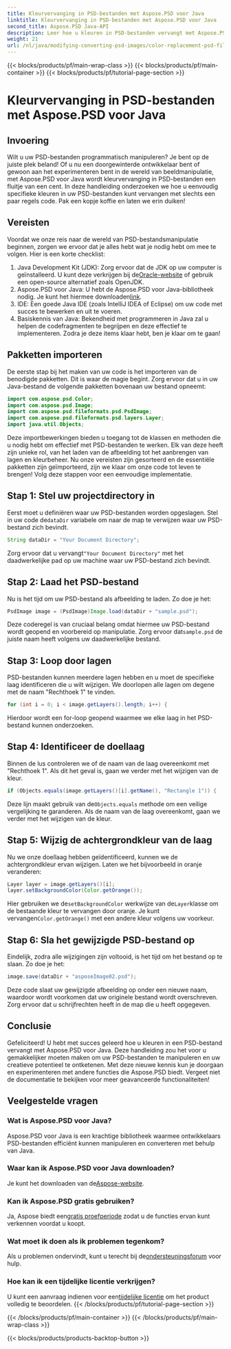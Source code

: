 ```yaml
---
title: Kleurvervanging in PSD-bestanden met Aspose.PSD voor Java
linktitle: Kleurvervanging in PSD-bestanden met Aspose.PSD voor Java
second_title: Aspose.PSD Java-API
description: Leer hoe u kleuren in PSD-bestanden vervangt met Aspose.PSD voor Java. Volg deze eenvoudige stapsgewijze handleiding om uw afbeeldingen efficiënt te manipuleren.
weight: 21
url: /nl/java/modifying-converting-psd-images/color-replacement-psd-files/
---
```


{{< blocks/products/pf/main-wrap-class >}}
{{< blocks/products/pf/main-container >}}
{{< blocks/products/pf/tutorial-page-section >}}

# Kleurvervanging in PSD-bestanden met Aspose.PSD voor Java

## Invoering
Wilt u uw PSD-bestanden programmatisch manipuleren? Je bent op de juiste plek beland! Of u nu een doorgewinterde ontwikkelaar bent of gewoon aan het experimenteren bent in de wereld van beeldmanipulatie, met Aspose.PSD voor Java wordt kleurvervanging in PSD-bestanden een fluitje van een cent. In deze handleiding onderzoeken we hoe u eenvoudig specifieke kleuren in uw PSD-bestanden kunt vervangen met slechts een paar regels code. Pak een kopje koffie en laten we erin duiken!
## Vereisten
Voordat we onze reis naar de wereld van PSD-bestandsmanipulatie beginnen, zorgen we ervoor dat je alles hebt wat je nodig hebt om mee te volgen. Hier is een korte checklist:
1.  Java Development Kit (JDK): Zorg ervoor dat de JDK op uw computer is geïnstalleerd. U kunt deze verkrijgen bij de[Oracle-website](https://www.oracle.com/java/technologies/javase-jdk11-downloads.html) of gebruik een open-source alternatief zoals OpenJDK.
2.  Aspose.PSD voor Java: U hebt de Aspose.PSD voor Java-bibliotheek nodig. Je kunt het hiermee downloaden[link](https://releases.aspose.com/psd/java/).
3. IDE: Een goede Java IDE (zoals IntelliJ IDEA of Eclipse) om uw code met succes te bewerken en uit te voeren.
4. Basiskennis van Java: Bekendheid met programmeren in Java zal u helpen de codefragmenten te begrijpen en deze effectief te implementeren.
Zodra je deze items klaar hebt, ben je klaar om te gaan!
## Pakketten importeren
De eerste stap bij het maken van uw code is het importeren van de benodigde pakketten. Dit is waar de magie begint. Zorg ervoor dat u in uw Java-bestand de volgende pakketten bovenaan uw bestand opneemt:
```java
import com.aspose.psd.Color;
import com.aspose.psd.Image;
import com.aspose.psd.fileformats.psd.PsdImage;
import com.aspose.psd.fileformats.psd.layers.Layer;
import java.util.Objects;
```
Deze importbewerkingen bieden u toegang tot de klassen en methoden die u nodig hebt om effectief met PSD-bestanden te werken. Elk van deze heeft zijn unieke rol, van het laden van de afbeelding tot het aanbrengen van lagen en kleurbeheer.
Nu onze vereisten zijn gesorteerd en de essentiële pakketten zijn geïmporteerd, zijn we klaar om onze code tot leven te brengen! Volg deze stappen voor een eenvoudige implementatie.
## Stap 1: Stel uw projectdirectory in
 Eerst moet u definiëren waar uw PSD-bestanden worden opgeslagen. Stel in uw code de`dataDir` variabele om naar de map te verwijzen waar uw PSD-bestand zich bevindt.
```java
String dataDir = "Your Document Directory";
```
 Zorg ervoor dat u vervangt`"Your Document Directory"` met het daadwerkelijke pad op uw machine waar uw PSD-bestand zich bevindt.
## Stap 2: Laad het PSD-bestand
Nu is het tijd om uw PSD-bestand als afbeelding te laden. Zo doe je het:
```java
PsdImage image = (PsdImage)Image.load(dataDir + "sample.psd");
```
 Deze coderegel is van cruciaal belang omdat hiermee uw PSD-bestand wordt geopend en voorbereid op manipulatie. Zorg ervoor dat`sample.psd` de juiste naam heeft volgens uw daadwerkelijke bestand.
## Stap 3: Loop door lagen
PSD-bestanden kunnen meerdere lagen hebben en u moet de specifieke laag identificeren die u wilt wijzigen. We doorlopen alle lagen om degene met de naam "Rechthoek 1" te vinden.
```java
for (int i = 0; i < image.getLayers().length; i++) {
```
Hierdoor wordt een for-loop geopend waarmee we elke laag in het PSD-bestand kunnen onderzoeken.
## Stap 4: Identificeer de doellaag
Binnen de lus controleren we of de naam van de laag overeenkomt met "Rechthoek 1". Als dit het geval is, gaan we verder met het wijzigen van de kleur.
```java
if (Objects.equals(image.getLayers()[i].getName(), "Rectangle 1")) {
```
 Deze lijn maakt gebruik van de`Objects.equals` methode om een veilige vergelijking te garanderen. Als de naam van de laag overeenkomt, gaan we verder met het wijzigen van de kleur.
## Stap 5: Wijzig de achtergrondkleur van de laag
Nu we onze doellaag hebben geïdentificeerd, kunnen we de achtergrondkleur ervan wijzigen. Laten we het bijvoorbeeld in oranje veranderen:
```java
Layer layer = image.getLayers()[i];
layer.setBackgroundColor(Color.getOrange());
```
 Hier gebruiken we de`setBackgroundColor` werkwijze van de`Layer`klasse om de bestaande kleur te vervangen door oranje. Je kunt vervangen`Color.getOrange()` met een andere kleur volgens uw voorkeur.
## Stap 6: Sla het gewijzigde PSD-bestand op
Eindelijk, zodra alle wijzigingen zijn voltooid, is het tijd om het bestand op te slaan. Zo doe je het:
```java
image.save(dataDir + "asposeImage02.psd");
```
Deze code slaat uw gewijzigde afbeelding op onder een nieuwe naam, waardoor wordt voorkomen dat uw originele bestand wordt overschreven. Zorg ervoor dat u schrijfrechten heeft in de map die u heeft opgegeven.
## Conclusie
Gefeliciteerd! U hebt met succes geleerd hoe u kleuren in een PSD-bestand vervangt met Aspose.PSD voor Java. Deze handleiding zou het voor u gemakkelijker moeten maken om uw PSD-bestanden te manipuleren en uw creatieve potentieel te ontketenen. Met deze nieuwe kennis kun je doorgaan en experimenteren met andere functies die Aspose.PSD biedt. Vergeet niet de documentatie te bekijken voor meer geavanceerde functionaliteiten!
## Veelgestelde vragen
### Wat is Aspose.PSD voor Java?
Aspose.PSD voor Java is een krachtige bibliotheek waarmee ontwikkelaars PSD-bestanden efficiënt kunnen manipuleren en converteren met behulp van Java.
### Waar kan ik Aspose.PSD voor Java downloaden?
 Je kunt het downloaden van de[Aspose-website](https://releases.aspose.com/psd/java/).
### Kan ik Aspose.PSD gratis gebruiken?
 Ja, Aspose biedt een[gratis proefperiode](https://releases.aspose.com/) zodat u de functies ervan kunt verkennen voordat u koopt.
### Wat moet ik doen als ik problemen tegenkom?
 Als u problemen ondervindt, kunt u terecht bij de[ondersteuningsforum](https://forum.aspose.com/c/psd/34) voor hulp.
### Hoe kan ik een tijdelijke licentie verkrijgen?
 U kunt een aanvraag indienen voor een[tijdelijke licentie](https://purchase.aspose.com/temporary-license/) om het product volledig te beoordelen.
{{< /blocks/products/pf/tutorial-page-section >}}

{{< /blocks/products/pf/main-container >}}
{{< /blocks/products/pf/main-wrap-class >}}

{{< blocks/products/products-backtop-button >}}
